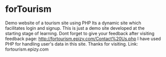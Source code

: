 # forTourism
Demo website of a tourism site using PHP
Its a dynamic site which facilitates login and signup.
This is just a demo site developed at the starting stage of learning.
Dont forget to give your feedback after visiting feedback page: http://fortourism.epizy.com/Contact%20Us.php
I have used PHP for handling user's data in this site.
Thanks for visiting.
Link: fortourism.epizy.com
